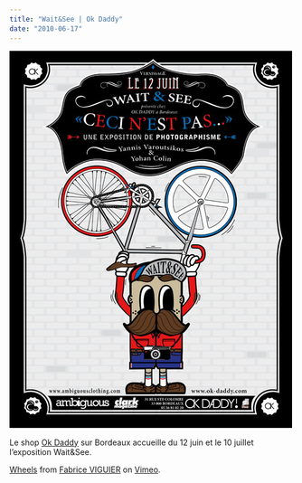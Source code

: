 ```yaml
---
title: "Wait&See | Ok Daddy"
date: "2010-06-17"
---
```


![](images/flyerwaitsee.jpg "Wait & See")

Le shop [Ok Daddy](http://ok-daddy.com/) sur Bordeaux accueille du 12 juin et le 10 juillet l’exposition Wait&See.

[Wheels](http://vimeo.com/12552417) from [Fabrice VIGUIER](http://vimeo.com/user796230) on [Vimeo](http://vimeo.com).
